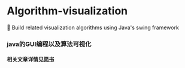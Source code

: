 # Algorithm-visualization
:rocket: Build related visualization algorithms using Java's swing framework

### java的GUI编程以及算法可视化

#### 相关文章详情见[简书](https://www.jianshu.com/c/a95a535332cc)

